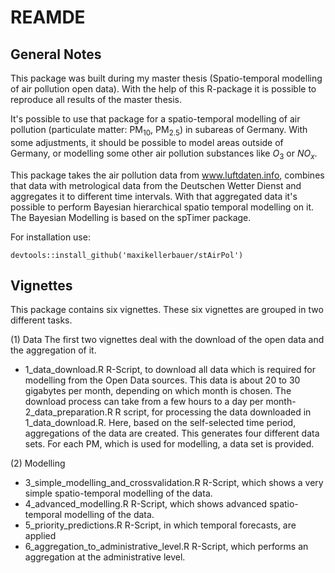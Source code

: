 # REAMDE

## General Notes

This package was built during my master thesis (Spatio-temporal modelling of air pollution open data). With the help of this R-package it is possible to reproduce all results of the master thesis.

It's possible to use that package for a spatio-temporal modelling of air pollution (particulate matter:  $\text{PM}_10$, $\text{PM}_{2.5}$) in subareas of Germany. With some adjustments, it should be possible to model areas outside of Germany, or modelling some other air pollution substances like $O_3$ or $NO_x$.

This package takes the air pollution data from www.luftdaten.info, combines that data with metrological data from the Deutschen Wetter Dienst and aggregates it to different time intervals. With that aggregated data it's possible to perform Bayesian hierarchical spatio temporal modelling on it. The Bayesian Modelling is based on the spTimer package.

For installation use:

```
devtools::install_github('maxikellerbauer/stAirPol')
```

## Vignettes

This package contains six vignettes. These six vignettes are grouped in two different tasks.

(1) Data
The first two vignettes deal with the download of the open data and the aggregation of it.
- 1_data_download.R
R-Script, to download all data which is required for modelling from the Open Data sources. This data is about 20 to 30 gigabytes per month, depending on which month is chosen. The download process can take from a few hours to a day per month- 2_data_preparation.R
R script, for processing the data downloaded in 1_data_download.R. Here, based on the self-selected time period, aggregations of the data are created. This generates four different data sets. For each PM, which is used for modelling, a data set is provided.

(2) Modelling
- 3_simple_modelling_and_crossvalidation.R
R-Script, which shows a very simple spatio-temporal modelling of the data.
- 4_advanced_modelling.R
R-Script, which shows advanced spatio-temporal modelling of the data.
- 5_priority_predictions.R
R-Script, in which temporal forecasts, are applied
- 6_aggregation_to_administrative_level.R
R-Script, which performs an aggregation at the administrative level.
